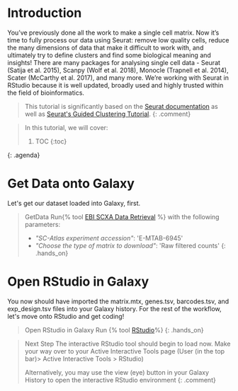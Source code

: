 # Introduction

You’ve previously done all the work to make a single cell matrix. Now it’s time to fully process our data using Seurat: remove low quality cells, reduce the many dimensions of data that make it difficult to work with, and ultimately try to define clusters and find some biological meaning and insights! There are many packages for analysing single cell data - Seurat (Satija et al. 2015), Scanpy (Wolf et al. 2018), Monocle (Trapnell et al. 2014), Scater (McCarthy et al. 2017), and many more. We’re working with Seurat in RStudio because it is well updated, broadly used and highly trusted within the field of bioinformatics.

> <comment-title></comment-title>
> This tutorial is significantly based on the [Seurat documentation](https://satijalab.com/seurat) as well as [Seurat's Guided Clustering Tutorial](https://satijalab.org/seurat/articles/pbmc3k_tutorial.html).
{: .comment}

> <agenda-title></agenda-title>
>
> In this tutorial, we will cover:
>
> 1. TOC
> {:toc}
>
{: .agenda}

# Get Data onto Galaxy 
Let's get our dataset loaded into Galaxy, first. 

> <hands-on-title>GetData</hands-on-title>
> Run{% tool [EBI SCXA Data Retrieval](toolshed.g2.bx.psu.edu/repos/ebi-gxa/retrieve_scxa/retrieve_scxa/v0.0.2+galaxy2) %} with the following parameters: 
> - *"SC-Atlas experiment accession"*: 'E-MTAB-6945'
> - *"Choose the type of matrix to download"*: 'Raw filtered counts'
{: .hands_on}

# Open RStudio in Galaxy 
You now should have imported the matrix.mtx, genes.tsv, barcodes.tsv, and exp_design.tsv files into your Galaxy history. For the rest of the workflow, let's move onto RStudio and get coding!
> <hands-on-title>Open RStudio in Galaxy</hands-on-title>
> Run {% tool [RStudio](interactive_tool_rstudio)%}
{: .hands_on}



><comment-title>Next Step</comment-title>
> The interactive RStudio tool should begin to load now. Make your way over to your Active Interactive Tools page (User (in the top bar)> Active Interactive Tools > RStudio)
>
>Alternatively, you may use the view (eye) button in your Galaxy History to open the interactive RStudio environment
{: .comment}